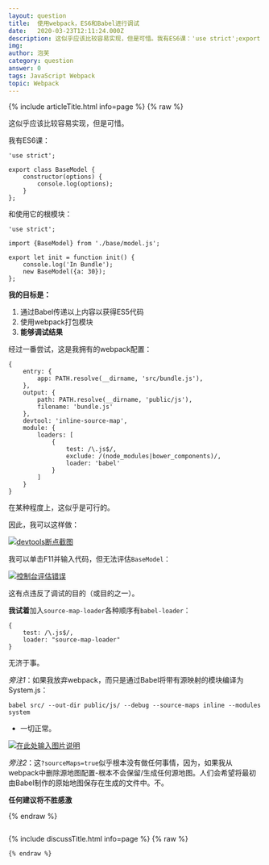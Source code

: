 ```yaml
---
layout: question
title:  使用webpack，ES6和Babel进行调试
date:   2020-03-23T12:11:24.000Z
description: 这似乎应该比较容易实现，但是可惜。我有ES6课：'use strict';export class BaseModel {      con...
img: 
author: 泡芙
category: question
answer: 0
tags: JavaScript Webpack
topic: Webpack
---
```

<div class="article-root">
  <div class="article">
    {% include articleTitle.html info=page %}
    {% raw %}
    <div class="article-content"><p><font style="vertical-align: inherit;"><font style="vertical-align: inherit;">这似乎应该比较容易实现，但是可惜。</font></font></p>

<p><font style="vertical-align: inherit;"><font style="vertical-align: inherit;">我有ES6课：</font></font></p>

<pre><code>'use strict';<font></font>
<font></font>
export class BaseModel {  <font></font>
    constructor(options) {<font></font>
        console.log(options);<font></font>
    }<font></font>
};<font></font>
</code></pre>

<p><font style="vertical-align: inherit;"><font style="vertical-align: inherit;">和使用它的根模块：</font></font></p>

<pre><code>'use strict';<font></font>
<font></font>
import {BaseModel} from './base/model.js';<font></font>
<font></font>
export let init = function init() {<font></font>
    console.log('In Bundle');<font></font>
    new BaseModel({a: 30});    <font></font>
};<font></font>
</code></pre>

<p><strong><font style="vertical-align: inherit;"><font style="vertical-align: inherit;">我的目标是：</font></font></strong></p>

<ol>
<li><font style="vertical-align: inherit;"><font style="vertical-align: inherit;">通过Babel传递以上内容以获得ES5代码</font></font></li>
<li><font style="vertical-align: inherit;"><font style="vertical-align: inherit;">使用webpack打包模块</font></font></li>
<li><strong><font style="vertical-align: inherit;"><font style="vertical-align: inherit;">能够调试结果</font></font></strong></li>
</ol>

<p><font style="vertical-align: inherit;"><font style="vertical-align: inherit;">经过一番尝试，这是我拥有的webpack配置：</font></font></p>

<pre><code>{<font></font>
    entry: {<font></font>
        app: PATH.resolve(__dirname, 'src/bundle.js'),<font></font>
    },<font></font>
    output: {<font></font>
        path: PATH.resolve(__dirname, 'public/js'),<font></font>
        filename: 'bundle.js'<font></font>
    },        <font></font>
    devtool: 'inline-source-map',<font></font>
    module: {<font></font>
        loaders: [<font></font>
            {<font></font>
                test: /\.js$/,<font></font>
                exclude: /(node_modules|bower_components)/,<font></font>
                loader: 'babel'<font></font>
            }<font></font>
        ]        <font></font>
    }<font></font>
}<font></font>
</code></pre>

<p><font style="vertical-align: inherit;"><font style="vertical-align: inherit;">在某种程度上，这似乎是可行的。</font></font></p>

<p><font style="vertical-align: inherit;"><font style="vertical-align: inherit;">因此，我可以这样做：</font></font></p>

<p><a href="https://www.samyoc.com//uploads/users/24021/images/thumbnails/1584965347015.png" data-src="https://www.samyoc.com//uploads/users/24021/images/1584965347015.png"><img src="https://i.stack.imgur.com/7uoqi.png" alt="devtools断点截图"></a></p>

<p><font style="vertical-align: inherit;"><font style="vertical-align: inherit;">我可以单击F11并输入代码，但无法评估</font></font><code>BaseModel</code><font style="vertical-align: inherit;"><font style="vertical-align: inherit;">：</font></font></p>

<p><a href="https://www.samyoc.com//uploads/users/24021/images/thumbnails/1584965347017.png" data-src="https://www.samyoc.com//uploads/users/24021/images/1584965347017.png"><img src="https://i.stack.imgur.com/c0OqD.png" alt="控制台评估错误"></a></p>

<p><font style="vertical-align: inherit;"><font style="vertical-align: inherit;">这有点违反了调试的目的（或目的之一）。</font></font></p>

<p><strong><font style="vertical-align: inherit;"><font style="vertical-align: inherit;">我试着</font></font></strong><font style="vertical-align: inherit;"><font style="vertical-align: inherit;">加入</font></font><code>source-map-loader</code><font style="vertical-align: inherit;"><font style="vertical-align: inherit;">各种顺序有</font></font><code>babel-loader</code><font style="vertical-align: inherit;"><font style="vertical-align: inherit;">：</font></font></p>

<pre><code>{<font></font>
    test: /\.js$/,<font></font>
    loader: "source-map-loader"<font></font>
}<font></font>
</code></pre>

<p><font style="vertical-align: inherit;"><font style="vertical-align: inherit;">无济于事。</font></font></p>

<p><em><font style="vertical-align: inherit;"><font style="vertical-align: inherit;">旁注1</font></font></em><font style="vertical-align: inherit;"><font style="vertical-align: inherit;">：如果我放弃webpack，而只是通过Babel将带有源映射的模块编译为System.js：</font></font></p>

<pre><code>babel src/ --out-dir public/js/ --debug --source-maps inline --modules system
</code></pre>

<ul>
<li><font style="vertical-align: inherit;"><font style="vertical-align: inherit;">一切正常。</font></font></li>
</ul>

<p><a href="https://www.samyoc.com//uploads/users/24021/images/thumbnails/1584965347019.png" data-src="https://www.samyoc.com//uploads/users/24021/images/1584965347019.png"><img src="https://i.stack.imgur.com/3OwzH.png" alt="在此处输入图片说明"></a></p>

<p><em><font style="vertical-align: inherit;"><font style="vertical-align: inherit;">旁注2</font></font></em><font style="vertical-align: inherit;"><font style="vertical-align: inherit;">：这</font></font><code>?sourceMaps=true</code><font style="vertical-align: inherit;"><font style="vertical-align: inherit;">似乎根本没有做任何事情，因为，如果我从webpack中删除源地图配置-根本不会保留/生成任何源地图。</font><font style="vertical-align: inherit;">人们会希望将最初由Babel制作的原始地图保存在生成​​的文件中。</font><font style="vertical-align: inherit;">不。</font></font></p>

<p><strong><font style="vertical-align: inherit;"><font style="vertical-align: inherit;">任何建议将不胜感激</font></font></strong></p></div>
    {% endraw %}
  </div>
  <p style="height: 0;width:0;overflow: hidden;"> 第3026篇《使用webpack，ES6和Babel进行调试》来自Winter(https://github.com/aiyld/aiyld.github.io)的站点</p>
  <div class="discuss-wrapper">
    {% include discussTitle.html info=page %}
    {% raw %}
    
    {% endraw %}
  </div>
<div>
